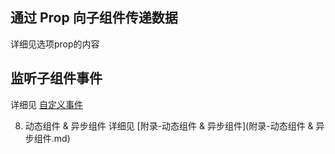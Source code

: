 



## 通过 Prop 向子组件传递数据
详细见选项prop的内容



## 监听子组件事件 
  详细见 [自定义事件](附录-自定义事件.md)

8. 动态组件 & 异步组件
  详细见 [附录-动态组件 & 异步组件](附录-动态组件 & 异步组件.md)
